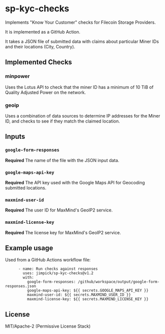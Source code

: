 sp-kyc-checks
===

Implements "Know Your Customer" checks for Filecoin Storage Providers.

It is implemented as a GitHub Action.

It takes a JSON file of submitted data with claims about particular
Miner IDs and their locations (City, Country).

## Implemented Checks

### minpower

Uses the Lotus API to check that the miner ID has a minimum of 10 TiB of Quality
Adjusted Power on the network.

### geoip

Uses a combination of data sources to determine IP addresses for the Miner ID,
and checks to see if they match the claimed location.

## Inputs

### `google-form-responses`

**Required** The name of the file with the JSON input data.

### `google-maps-api-key`

**Required** The API key used with the Google Maps API for Geocoding submitted locations.

### `maxmind-user-id`

**Required** The user ID for MaxMind's GeoIP2 service.

### `maxmind-license-key`

**Required** The license key for MaxMind's GeoIP2 service.

## Example usage

Used from a GitHub Actions workflow file:

```
      - name: Run checks against responses
        uses: jimpick/sp-kyc-checks@v1.2
        with:
          google-form-responses: /github/workspace/output/google-form-responses.json
          google-maps-api-key: ${{ secrets.GOOGLE_MAPS_API_KEY }}
          maxmind-user-id: ${{ secrets.MAXMIND_USER_ID }}
          maxmind-license-key: ${{ secrets.MAXMIND_LICENSE_KEY }}
```      

## License

MIT/Apache-2 (Permissive License Stack)
